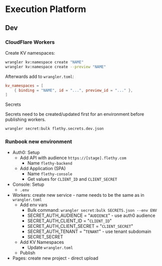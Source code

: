 # Execution Platform

## Dev

### CloudFlare Workers

Create KV namespaces:

```bash
wrangler kv:namespace create "NAME"
wrangler kv:namespace create --preview "NAME"
```

Afterwards add to `wrangler.toml`:

```toml
kv_namespaces = [
    { binding = "NAME", id = "...", preview_id = "..." },
]
```

Secrets

Secrets need to be created/updated first for an environment before publishing workers.

```bash
wrangler secret:bulk flethy.secrets.dev.json
```

### Runbook new environment

- Auth0: Setup
  - Add API with audience `https://[stage].flethy.com`
    - Name `flethy-backend`
  - Add Application (SPA)
    - Name `flethy-console`
    - Get values for `CLIENT_ID` and `CLIENT_SECRET`
- Console: Setup
  - `.env`
- Workers: create new service - name needs to be the same as in `wrangler.toml`
  - Add env vars
    - Bulk command: `wrangler secret:bulk SECRETS.json --env ENV`
    - SECRET_AUTH_AUDIENCE = "`AUDIENCE`" - use auth0 audience
    - SECRET_AUTH_CLIENT_ID = "`CLIENT_ID`"
    - SECRET_AUTH_CLIENT_SECRET = "`CLIENT_SECRET`"
    - SECRET_AUTH_TENANT = "`TENANT`" - use tenant subdomain
    - SECRET_SECRET
  - Add KV Namespaces
    - Update `wrangler.toml`
  - Publish
- Pages: create new project - direct upload
